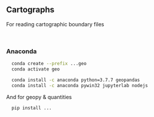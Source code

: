## Cartographs

For reading cartographic boundary files

<br>

### Anaconda

```bash
  conda create --prefix ...geo
  conda activate geo

  conda install -c anaconda python=3.7.7 geopandas  
  conda install -c anaconda pywin32 jupyterlab nodejs   
```

And for geopy & quantities

```bash
  pip install ...    
```

